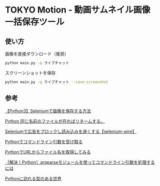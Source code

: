 # TOKYO Motion - 動画サムネイル画像一括保存ツール

## 使い方

画像を直接ダウンロード（推奨）

```sh
python main.py -q ライブチャット
```

スクリーンショットを保存

```sh
python main.py -q ライブチャット --save-screenshot
```

## 参考

[【Python3】Seleniumで画像を保存する方法](https://senablog.com/python-selenium-image-save/)

[Python 同じ名前のファイルが在ればリネームする。](https://qiita.com/mareku/items/d29fc9bd46f40264d815)

[Seleniumで広告をブロックし読み込みを速くする【selenium-wire】](https://www.zacoding.com/post/selenium-ad-block/)

[Pythonでコマンドライン引数を受け取る](https://qiita.com/taashi/items/07bf75201a074e208ae5)

[PythonでURLからファイル名を取得してみる](https://alicehimmel.hatenadiary.org/entry/20101121/1290316337)

[［解決！Python］argparseモジュールを使ってコマンドライン引数を処理するには](https://atmarkit.itmedia.co.jp/ait/articles/2201/11/news031.html)

[Pythonに訪れる型のある世界](https://www.w2solution.co.jp/tech/2022/04/14/python%E3%81%AB%E8%A8%AA%E3%82%8C%E3%82%8B%E5%9E%8B%E3%81%AE%E3%81%82%E3%82%8B%E4%B8%96%E7%95%8C/#:~:text=%E3%82%A2%E3%83%8E%E3%83%86%E3%83%BC%E3%82%B7%E3%83%A7%E3%83%B3%E3%81%A8%E3%81%84%E3%81%86%E8%A8%80%E8%91%89%E3%81%AF%E3%80%81%E3%80%8C%E6%B3%A8%E9%87%88,%E3%81%A8%E3%81%84%E3%81%86%E3%81%93%E3%81%A8%E3%81%AB%E3%81%AA%E3%82%8A%E3%81%BE%E3%81%99%E3%80%82)
